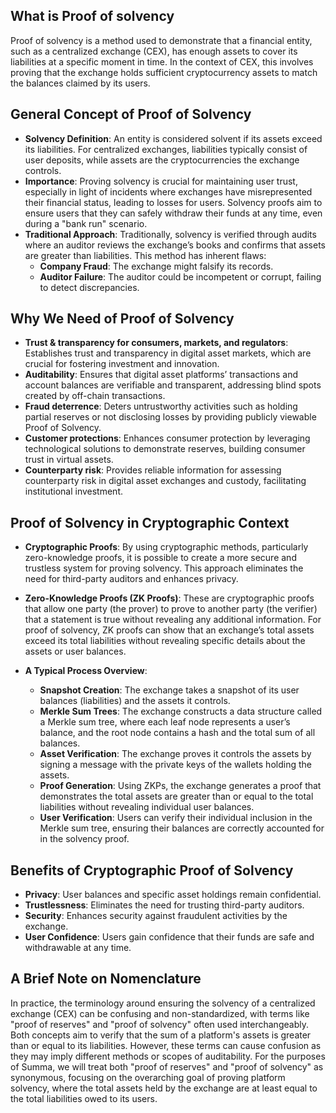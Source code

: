 
## What is Proof of solvency

Proof of solvency is a method used to demonstrate that a financial entity, such as a centralized exchange (CEX), has enough assets to cover its liabilities at a specific moment in time. In the context of CEX, this involves proving that the exchange holds sufficient cryptocurrency assets to match the balances claimed by its users. 

## General Concept of Proof of Solvency
- **Solvency Definition**: An entity is considered solvent if its assets exceed its liabilities. For centralized exchanges, liabilities typically consist of user deposits, while assets are the cryptocurrencies the exchange controls.
- **Importance**: Proving solvency is crucial for maintaining user trust, especially in light of incidents where exchanges have misrepresented their financial status, leading to losses for users. Solvency proofs aim to ensure users that they can safely withdraw their funds at any time, even during a "bank run" scenario.
- **Traditional Approach**: Traditionally, solvency is verified through audits where an auditor reviews the exchange’s books and confirms that assets are greater than liabilities. This method has inherent flaws:
   - **Company Fraud**: The exchange might falsify its records.
   - **Auditor Failure**: The auditor could be incompetent or corrupt, failing to detect discrepancies.

## Why We Need of Proof of Solvency
- **Trust & transparency for consumers, markets, and regulators**: Establishes trust and transparency in digital asset markets, which are crucial for fostering investment and innovation.
- **Auditability**: Ensures that digital asset platforms’ transactions and account balances are verifiable and transparent, addressing blind spots created by off-chain transactions.
- **Fraud deterrence**: Deters untrustworthy activities such as holding partial reserves or not disclosing losses by providing publicly viewable Proof of Solvency.
- **Customer protections**: Enhances consumer protection by leveraging technological solutions to demonstrate reserves, building consumer trust in virtual assets.
- **Counterparty risk**: Provides reliable information for assessing counterparty risk in digital asset exchanges and custody, facilitating institutional investment.

## Proof of Solvency in Cryptographic Context
- **Cryptographic Proofs**: By using cryptographic methods, particularly zero-knowledge proofs, it is possible to create a more secure and trustless system for proving solvency. This approach eliminates the need for third-party auditors and enhances privacy.

- **Zero-Knowledge Proofs (ZK Proofs)**: These are cryptographic proofs that allow one party (the prover) to prove to another party (the verifier) that a statement is true without revealing any additional information. For proof of solvency, ZK proofs can show that an exchange’s total assets exceed its total liabilities without revealing specific details about the assets or user balances.

- **A Typical Process Overview**:
   - **Snapshot Creation**: The exchange takes a snapshot of its user balances (liabilities) and the assets it controls.
   - **Merkle Sum Trees**: The exchange constructs a data structure called a Merkle sum tree, where each leaf node represents a user’s balance, and the root node contains a hash and the total sum of all balances.
   - **Asset Verification**: The exchange proves it controls the assets by signing a message with the private keys of the wallets holding the assets.
   - **Proof Generation**: Using ZKPs, the exchange generates a proof that demonstrates the total assets are greater than or equal to the total liabilities without revealing individual user balances.
   - **User Verification**: Users can verify their individual inclusion in the Merkle sum tree, ensuring their balances are correctly accounted for in the solvency proof.

## Benefits of Cryptographic Proof of Solvency
- **Privacy**: User balances and specific asset holdings remain confidential.
- **Trustlessness**: Eliminates the need for trusting third-party auditors.
- **Security**: Enhances security against fraudulent activities by the exchange.
- **User Confidence**: Users gain confidence that their funds are safe and withdrawable at any time.

## A Brief Note on Nomenclature 
In practice, the terminology around ensuring the solvency of a centralized exchange (CEX) can be confusing and non-standardized, with terms like "proof of reserves" and "proof of solvency" often used interchangeably. Both concepts aim to verify that the sum of a platform's assets is greater than or equal to its liabilities. However, these terms can cause confusion as they may imply different methods or scopes of auditability. For the purposes of Summa, we will treat both "proof of reserves" and "proof of solvency" as synonymous, focusing on the overarching goal of proving platform solvency, where the total assets held by the exchange are at least equal to the total liabilities owed to its users.
